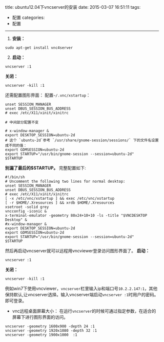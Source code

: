 title: ubuntu12.04下vncserver的安装
date: 2015-03-07 16:51:11
tags:
- 配置
categories:
- 配置

---


1. **安装：**
```
sudo apt-get install vnc4server
```
2. **启动：**
```
vncserver :1
```
**关闭：**
```
vncserver -kill :1
```

还需配置图形界面：
配置`~/.vnc/xstartup`：
```
unset SESSION_MANAGER
unset DBUS_SESSION_BUS_ADDRESS
# exec /etc/X11/xinit/xinitrc

# 中间部分配置不变

# x-window-manager &
export DESKTOP_SESSION=ubuntu-2d
# 这个 `ubuntu-2d`参考 `/usr/share/gnome-session/sessions/` 下的文件名设置成不同的值：
export GDMSESSION=ubuntu-2d
export STARTUP="/usr/bin/gnome-session --session=ubuntu-2d"
$STARTUP
```

**别漏了最后的$STARTUP。**
完整配置如下:
```
#!/bin/sh
# Uncomment the following two lines for normal desktop:
unset SESSION_MANAGER
unset DBUS_SESSION_BUS_ADDRESS
# exec /etc/X11/xinit/xinitrc
[ -x /etc/vnc/xstartup ] && exec /etc/vnc/xstartup
[ -r $HOME/.Xresources ] && xrdb $HOME/.Xresources
xsetroot -solid grey
vncconfig -iconic &
x-terminal-emulator -geometry 80x24+10+10 -ls -title "$VNCDESKTOP Desktop" &
#x-window-manager &
export DESKTOP_SESSION=ubuntu-2d
export GDMSESSION=ubuntu-2d
export STARTUP="/usr/bin/gnome-session --session=ubuntu-2d"
$STARTUP 

```

然后再启动vncserver就可以远程用vncviewer登录访问图形界面了。
**启动：**
```
vncserver :1
```

**关闭：**

```
vncserver -kill :1
```

例如win7下使用vncviewer，`vncserver`栏里输入ip和端口号`10.2.2.147:1`，其他保持默认,让vncserver选择。输入vncserver端启动`vncserver :1`时用户的密码。即可登录。

- vnc远程桌面屏幕大小：
在运行`vncserver`的时候可通过指定参数，在适合的屏幕下进行图形界面的访问。
```shell
vncserver -geometry 1600x900 -depth 24 :1
vncserver -geometry 1920x1080 -depth 32 :1
vncserver -geometry 1900x1000  :1
```
